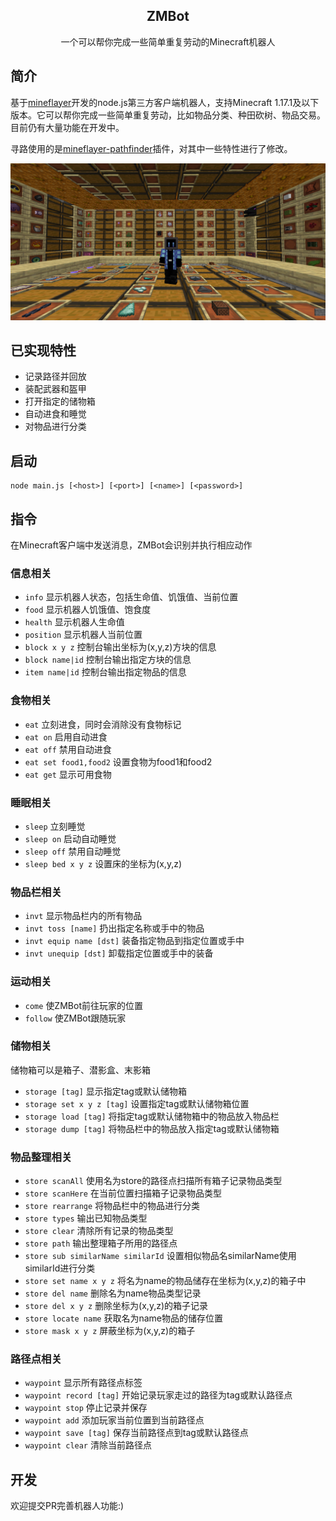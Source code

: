 <div align="center">
<h2>ZMBot</h2>
一个可以帮你完成一些简单重复劳动的Minecraft机器人
</div>

## 简介
基于[mineflayer](https://github.com/PrismarineJS/mineflayer)开发的node.js第三方客户端机器人，支持Minecraft 1.17.1及以下版本。它可以帮你完成一些简单重复劳动，比如物品分类、种田砍树、物品交易。目前仍有大量功能在开发中。

寻路使用的是[mineflayer-pathfinder](https://github.com/PrismarineJS/mineflayer-pathfinder)插件，对其中一些特性进行了修改。

![ZMBot](images/screenshot.png)

## 已实现特性
- 记录路径并回放
- 装配武器和盔甲
- 打开指定的储物箱
- 自动进食和睡觉
- 对物品进行分类

## 启动
```
node main.js [<host>] [<port>] [<name>] [<password>]
```

## 指令
在Minecraft客户端中发送消息，ZMBot会识别并执行相应动作

### 信息相关
- `info` 显示机器人状态，包括生命值、饥饿值、当前位置
- `food` 显示机器人饥饿值、饱食度
- `health` 显示机器人生命值
- `position` 显示机器人当前位置
- `block x y z` 控制台输出坐标为(x,y,z)方块的信息
- `block name|id` 控制台输出指定方块的信息
- `item name|id` 控制台输出指定物品的信息

### 食物相关
- `eat` 立刻进食，同时会消除没有食物标记
- `eat on` 启用自动进食
- `eat off` 禁用自动进食
- `eat set food1,food2` 设置食物为food1和food2
- `eat get` 显示可用食物

### 睡眠相关
- `sleep` 立刻睡觉
- `sleep on` 启动自动睡觉
- `sleep off` 禁用自动睡觉
- `sleep bed x y z` 设置床的坐标为(x,y,z)

### 物品栏相关
- `invt` 显示物品栏内的所有物品
- `invt toss [name]` 扔出指定名称或手中的物品
- `invt equip name [dst]` 装备指定物品到指定位置或手中
- `invt unequip [dst]` 卸载指定位置或手中的装备

### 运动相关
- `come` 使ZMBot前往玩家的位置
- `follow` 使ZMBot跟随玩家

### 储物相关
储物箱可以是箱子、潜影盒、末影箱
- `storage [tag]` 显示指定tag或默认储物箱
- `storage set x y z [tag]` 设置指定tag或默认储物箱位置
- `storage load [tag]` 将指定tag或默认储物箱中的物品放入物品栏
- `storage dump [tag]` 将物品栏中的物品放入指定tag或默认储物箱

### 物品整理相关
- `store scanAll` 使用名为store的路径点扫描所有箱子记录物品类型
- `store scanHere` 在当前位置扫描箱子记录物品类型
- `store rearrange` 将物品栏中的物品进行分类
- `store types` 输出已知物品类型
- `store clear` 清除所有记录的物品类型
- `store path` 输出整理箱子所用的路径点
- `store sub similarName similarId` 设置相似物品名similarName使用similarId进行分类
- `store set name x y z` 将名为name的物品储存在坐标为(x,y,z)的箱子中
- `store del name` 删除名为name物品类型记录
- `store del x y z` 删除坐标为(x,y,z)的箱子记录
- `store locate name` 获取名为name物品的储存位置
- `store mask x y z` 屏蔽坐标为(x,y,z)的箱子

### 路径点相关
- `waypoint` 显示所有路径点标签
- `waypoint record [tag]` 开始记录玩家走过的路径为tag或默认路径点
- `waypoint stop` 停止记录并保存
- `waypoint add` 添加玩家当前位置到当前路径点
- `waypoint save [tag]` 保存当前路径点到tag或默认路径点
- `waypoint clear` 清除当前路径点

## 开发

欢迎提交PR完善机器人功能:)